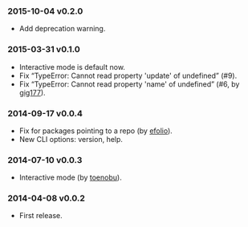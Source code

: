 ### 2015-10-04 v0.2.0

* Add deprecation warning.

### 2015-03-31 v0.1.0

* Interactive mode is default now.
* Fix “TypeError: Cannot read property 'update' of undefined” (#9).
* Fix “TypeError: Cannot read property 'name' of undefined” (#6, by [gig177](https://github.com/gig177)).

### 2014-09-17 v0.0.4

* Fix for packages pointing to a repo (by [efolio](https://github.com/efolio)).
* New CLI options: version, help.

### 2014-07-10 v0.0.3

* Interactive mode (by [toenobu](https://github.com/toenobu)).

### 2014-04-08 v0.0.2

* First release.
